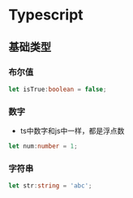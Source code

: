 # Typescript

## 基础类型
### 布尔值
```ts
let isTrue:boolean = false;
```
### 数字

- ts中数字和js中一样，都是浮点数

```ts
let num:number = 1;
```

### 字符串

```ts
let str:string = 'abc';
```

